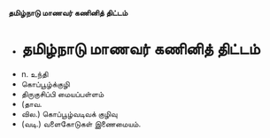 **தமிழ்நாடு மாணவர் கணினித் திட்டம்**
- # தமிழ்நாடு மாணவர் கணினித் திட்டம்
- n. உந்தி
- கொப்பூழ்க்குழி
- திருகுசிப்பி மையப்பள்ளம்
- (தாவ.
- வில.) கொப்பூழ்வடிவக் குழிவு
- (வடி.) வளைகோடுகள் இணைமையம்.

